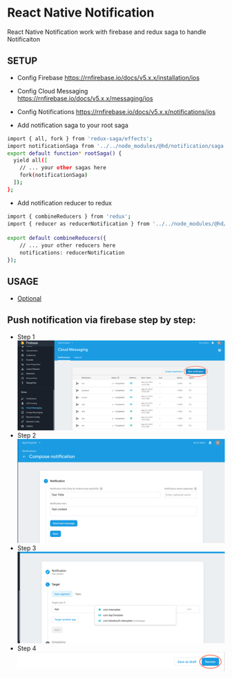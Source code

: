 # React Native Notification

React Native Notification work with firebase and redux saga to handle Notificaiton

## SETUP

- Config Firebase
  https://rnfirebase.io/docs/v5.x.x/installation/ios

- Config Cloud Messaging
  https://rnfirebase.io/docs/v5.x.x/messaging/ios

- Config Notifications
  https://rnfirebase.io/docs/v5.x.x/notifications/ios

* Add notification saga to your root saga

```bash
import { all, fork } from 'redux-saga/effects';
import notificationSaga from '../../node_modules/@hd/notification/saga'
export default function* rootSaga() {
  yield all([
    // ... your other sagas here
    fork(notificationSaga)
  ]);
};
```

- Add notification reducer to redux

```bash
import { combineReducers } from 'redux';
import { reducer as reducerNotification } from '../../node_modules/@hd/notification/reducer'

export default combineReducers({
    // ... your other reducers here
    notifications: reducerNotification
});
```

## USAGE

- [Optional](docs/options.md)

## Push notification via firebase step by step:

- Step 1 ![](docs/images/step1.png)
- Step 2 ![](docs/images/step2.png)
- Step 3 ![](docs/images/step3.png)
- Step 4 ![](docs/images/step4.png)
